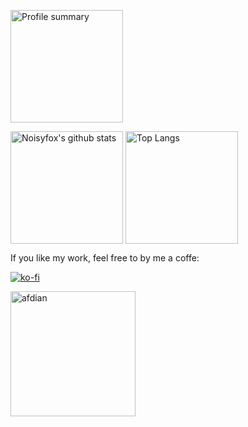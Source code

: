 <!---
- 👋 Hi, I’m @Noisyfox
- 👀 I’m interested in ...
- 🌱 I’m currently learning ...
- 💞️ I’m looking to collaborate on ...
- 📫 How to reach me ...

Noisyfox/Noisyfox is a ✨ special ✨ repository because its `README.md` (this file) appears on your GitHub profile.
You can click the Preview link to take a look at your changes.
--->
<p>
  <img height="180em" src="https://github-profile-summary-cards.vercel.app/api/cards/profile-details?username=Noisyfox&theme=github" alt="Profile summary" align="center"/>
</p>

<p>
  <img height="180em" src="https://github-readme-stats.vercel.app/api?username=Noisyfox&show_icons=true&theme=default&count_private=true" alt="Noisyfox's github stats" align="center"/>
  <img height="180em" src="https://github-readme-stats.vercel.app/api/top-langs/?username=Noisyfox&layout=compact" alt="Top Langs" align="center"/>
</p>

If you like my work, feel free to by me a coffe:

[![ko-fi](https://ko-fi.com/img/githubbutton_sm.svg)](https://ko-fi.com/noisyfox)

[<img width="200" src="https://pic1.afdiancdn.com/static/img/welcome/button-sponsorme.png" alt="afdian">](https://afdian.net/a/noisyfox)
